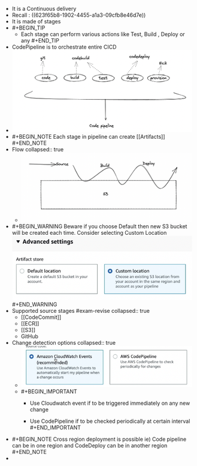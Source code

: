 - It is a Continuous delivery
- Recall : ((623f65b8-1902-4455-a1a3-09cfb8e46d7e))
- It is made of stages
- #+BEGIN_TIP
  - Each stage can perform various actions like Test, Build , Deploy or any
  #+END_TIP
- CodePipeline is to orchestrate entire CICD
- ![image.png](../assets/image_1648489920852_0.png)
- #+BEGIN_NOTE
  Each stage in pipeline can create [[Artifacts]] 
  #+END_NOTE
- Flow
  collapsed:: true
	- ![image.png](../assets/image_1648490249532_0.png)
- #+BEGIN_WARNING
  Beware if you choose Default then new S3 bucket will be created each time. Consider selecting Custom Location
  ![image.png](../assets/image_1648490357610_0.png) 
  #+END_WARNING
- Supported source stages #exam-revise
  collapsed:: true
	- [[CodeCommit]]
	- [[ECR]]
	- [[S3]]
	- GitHub
- Change detection options
  collapsed:: true
	- ![image.png](../assets/image_1648490586653_0.png)
	- #+BEGIN_IMPORTANT
	  - Use Cloudwatch event if to be triggered immediately on any new change
	  
	  - Use CodePipeline if to be checked periodically at certain interval
	  #+END_IMPORTANT
- #+BEGIN_NOTE
  Cross region deployment is possible
  ie) Code pipeline can be in one region and CodeDeploy can be in another region
  #+END_NOTE
-